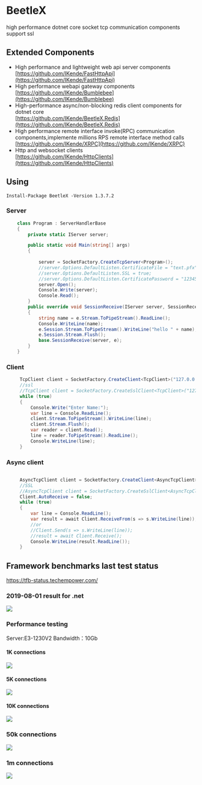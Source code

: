 # BeetleX
high performance dotnet core socket tcp communication components support ssl
## Extended Components
- High performance and lightweight web api server components    
    [https://github.com/IKende/FastHttpApi](https://github.com/IKende/FastHttpApi)
- High performance webapi gateway components  
  [https://github.com/IKende/Bumblebee](https://github.com/IKende/Bumblebee)
- High-performance async/non-blocking  redis client components for dotnet core    
  [https://github.com/IKende/BeetleX.Redis](https://github.com/IKende/BeetleX.Redis)
- High performance remote interface invoke(RPC) communication components,implemente millions RPS remote interface method calls           
  [https://github.com/IKende/XRPC](https://github.com/IKende/XRPC)
- Http and websocket clients                     
  [https://github.com/IKende/HttpClients](https://github.com/IKende/HttpClients)
## Using
```
Install-Package BeetleX -Version 1.3.7.2
```
### Server
```csharp
    class Program : ServerHandlerBase
    {
        private static IServer server;

        public static void Main(string[] args)
        {
           
            server = SocketFactory.CreateTcpServer<Program>();
            //server.Options.DefaultListen.CertificateFile = "text.pfx";
            //server.Options.DefaultListen.SSL = true;
            //server.Options.DefaultListen.CertificatePassword = "123456";
            server.Open();
            Console.Write(server);
            Console.Read();
        }
        public override void SessionReceive(IServer server, SessionReceiveEventArgs e)
        {
            string name = e.Stream.ToPipeStream().ReadLine();
            Console.WriteLine(name);
            e.Session.Stream.ToPipeStream().WriteLine("hello " + name);
            e.Session.Stream.Flush();
            base.SessionReceive(server, e);
        }
    }
```
### Client
```csharp
     TcpClient client = SocketFactory.CreateClient<TcpClient>("127.0.0.1", 9090);
     //ssl
     //TcpClient client = SocketFactory.CreateSslClient<TcpClient>("127.0.0.1", 9090, "localhost");
     while (true)
     {
         Console.Write("Enter Name:");
         var line = Console.ReadLine();
         client.Stream.ToPipeStream().WriteLine(line);
         client.Stream.Flush();
         var reader = client.Read();
         line = reader.ToPipeStream().ReadLine();
         Console.WriteLine(line);
     }
```
### Async client
```csharp

     AsyncTcpClient client = SocketFactory.CreateClient<AsyncTcpClient>("127.0.0.1", 9090);
     //SSL
     //AsyncTcpClient client = SocketFactory.CreateSslClient<AsyncTcpClient>("127.0.0.1", 9090, "serviceName");
     Client.AutoReceive = false;
     while (true)
     {
         var line = Console.ReadLine();
         var result = await Client.ReceiveFrom(s => s.WriteLine(line));
         //or
         //Client.Send(s => s.WriteLine(line));
         //result = await Client.Receive();
         Console.WriteLine(result.ReadLine());
     }

```

## Framework benchmarks last test status
https://tfb-status.techempower.com/
### 2019-08-01 result for .net
![](https://github.com/IKende/FastHttpApi/blob/master/images/20190801.png?raw=true)
### Performance testing
Server:E3-1230V2
Bandwidth：10Gb
#### 1K connections
![](https://github.com/IKende/BeetleX/blob/master/images/beetlex_1kc.png?raw=true)
#### 5K connections
![](https://github.com/IKende/BeetleX/blob/master/images/beetlex_5kc.png?raw=true)
#### 10K connections
![](https://github.com/IKende/BeetleX/blob/master/images/beetlex_10kc.png?raw=true)
### 50k connections
![](https://github.com/IKende/BeetleX/blob/master/images/beetlex_50kc.png?raw=true)
### 1m connections
![](https://github.com/IKende/BeetleX/blob/master/images/1mconnections.png?raw=true)




